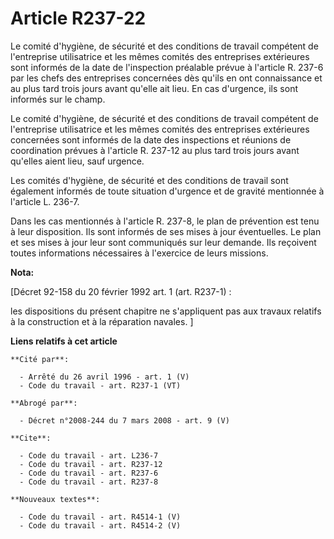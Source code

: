 # Article R237-22

Le comité d'hygiène, de sécurité et des conditions de travail compétent de l'entreprise utilisatrice et les mêmes comités des
entreprises extérieures sont informés de la date de l'inspection préalable prévue à l'article R. 237-6 par les chefs des
entreprises concernées dès qu'ils en ont connaissance et au plus tard trois jours avant qu'elle ait lieu. En cas d'urgence,
ils sont informés sur le champ.

Le comité d'hygiène, de sécurité et des conditions de travail compétent de l'entreprise utilisatrice et les mêmes comités des
entreprises extérieures concernées sont informés de la date des inspections et réunions de coordination prévues à l'article
R. 237-12 au plus tard trois jours avant qu'elles aient lieu, sauf urgence.

Les comités d'hygiène, de sécurité et des conditions de travail sont également informés de toute situation d'urgence et de
gravité mentionnée à l'article L. 236-7.

Dans les cas mentionnés à l'article R. 237-8, le plan de prévention est tenu à leur disposition. Ils sont informés de ses
mises à jour éventuelles. Le plan et ses mises à jour leur sont communiqués sur leur demande. Ils reçoivent toutes
informations nécessaires à l'exercice de leurs missions.

**Nota:**

[Décret 92-158 du 20 février 1992 art. 1 (art. R237-1) : 

les dispositions du présent chapitre ne s'appliquent pas aux travaux relatifs à la construction et à la réparation navales. ]

**Liens relatifs à cet article**

	**Cité par**:

	  - Arrêté du 26 avril 1996 - art. 1 (V)
	  - Code du travail - art. R237-1 (VT)

	**Abrogé par**:

	  - Décret n°2008-244 du 7 mars 2008 - art. 9 (V)

	**Cite**:

	  - Code du travail - art. L236-7
	  - Code du travail - art. R237-12
	  - Code du travail - art. R237-6
	  - Code du travail - art. R237-8

	**Nouveaux textes**:

	  - Code du travail - art. R4514-1 (V)
	  - Code du travail - art. R4514-2 (V)
